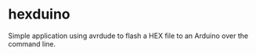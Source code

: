 hexduino
========

Simple application using avrdude to flash a HEX file to an Arduino over the command line.
